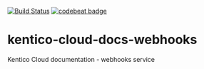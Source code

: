 [![Build Status](https://travis-ci.org/Kentico/kentico-cloud-docs-webhooks.svg?branch=master)](https://travis-ci.org/Kentico/kentico-cloud-docs-webhooks)
[![codebeat badge](https://codebeat.co/badges/dbbf18e6-89db-4046-89d5-fa5920191169)](https://codebeat.co/projects/github-com-kentico-kentico-cloud-docs-webhooks-master)

# kentico-cloud-docs-webhooks
Kentico Cloud documentation - webhooks service

